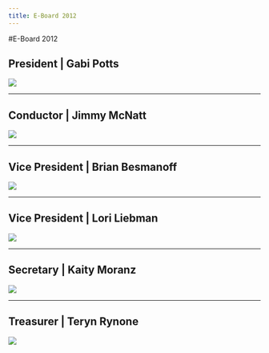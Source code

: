 ```yaml
---
title: E-Board 2012
---
```


#E-Board 2012

## President | Gabi Potts
<img class='right' src='images/eboard/2012/gabi.jpg'/> 

******

## Conductor | Jimmy McNatt
<img class='right' src='images/eboard/2012/jimmy.jpg'/>

******

## Vice President | Brian Besmanoff
<img class='right' src='images/eboard/2012/brian.jpg'/>

******

## Vice President | Lori Liebman
<img class='right' src='images/eboard/2012/lori.jpg'/>

******

## Secretary | Kaity Moranz
<img class='right' src='images/eboard/2012/kaity.jpg'/>

******

## Treasurer | Teryn Rynone
<img class='right' src='images/eboard/2012/teryn.jpg'/>

